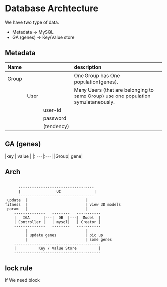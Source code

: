 # Database Archtecture

We have two type of data.  

- Metadata -> MySQL
- GA (genes) -> Key/Value store

## Metadata

| Name | | |description|
|:-- |:--- |:--- |:--- |
| Group |       |            | One Group has One population(genes). |
|       | User  |            | Many Users (that are belonging to same Group) use one population symulataneously.|
|       |       | user-id    | |
|       |       | password   | |
|       |       | (tendency) | |

## GA (genes)

|key | value | 
|: ---|:---|
|Group| gene|

## Arch

```

      ----------------------------------
      |                UI               |
      ----------------------------------
 update  |                          |
fitness  |                          | view 3D models
 param   |                          |
    --------------   --------   -----------
    |   IGA      |---|  DB  |---|  Model  |
    | Controller |   | mysql|   | Creator |
    --------------   --------   -----------
         |                          |
         | update genes             | pic up
         |                          | some genes
    ---------------------------------------
    |          Key / Value Store          |
    ---------------------------------------
```

## lock rule
If 
We need block 
